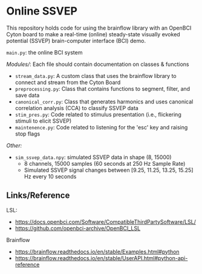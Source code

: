 # Online SSVEP 

This repository holds code for using the brainflow library with an OpenBCI Cyton board to make a real-time (online) steady-state visually evoked potential (SSVEP) brain-computer interface (BCI) demo.

`main.py`: the online BCI system

*Modules/*: Each file should contain documentation on classes & functions
- `stream_data.py`: A custom class that uses the brainflow library to connect and stream from the Cyton Board
- `preprocessing.py`: Class that contains functions to segment, filter, and save data
- `canonical_corr.py`: Class that generates harmonics and uses canonical correlation analysis (CCA) to classify SSVEP data
- `stim_pres.py`: Code related to stimulus presentation (i.e., flickering stimuli to elicit SSVEP)
- `maintenence.py`: Code related to listening for the 'esc' key and raising stop flags

*Other:*
- `sim_ssvep_data.npy`: simulated SSVEP data in shape (8, 15000) 
  - 8 channels, 15000 samples (60 seconds at 250 Hz Sample Rate)
  - Simulated SSVEP signal changes between [9.25, 11.25, 13.25, 15.25] Hz every 10 seconds

## Links/Reference

LSL:
- https://docs.openbci.com/Software/CompatibleThirdPartySoftware/LSL/
- https://github.com/openbci-archive/OpenBCI_LSL

Brainflow
- https://brainflow.readthedocs.io/en/stable/Examples.html#python
- https://brainflow.readthedocs.io/en/stable/UserAPI.html#python-api-reference